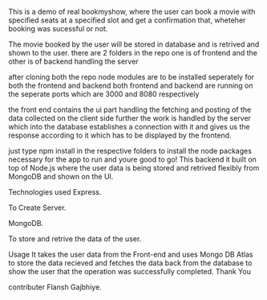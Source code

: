 This is a demo of real bookmyshow, where the user can book a movie with specified seats at a specified slot and get a confirmation that, wheteher booking was sucessful or not.

The movie booked by the user will be stored in database and is retrived and shown to the user. there are 2 folders in the repo one is of frontend and the other is of backend handling the server

after cloning both the repo node modules are to be installed seperately for both the frontend and backend both frontend and backend are running on the seperate ports which are 3000 and 8080 respectively

the front end contains the ui part handling the fetching and posting of the data collected on the client side further the work is handled by the server which into the database establishes a connection with it and gives us the response according to it which has to be displayed by the frontend.

just type npm install in the respective folders to install the node packages necessary for the app to run and youre good to go! This backend it built on top of Node.js where the user data is being stored and retrived flexibly from MongoDB and shown on the UI.

Technologies used Express.

To Create Server.

MongoDB.

To store and retrive the data of the user.

Usage It takes the user data from the Front-end and uses Mongo DB Atlas to store the data recieved and fetches the data back from the database to show the user that the operation was successfully completed. Thank You

contributer Flansh Gajbhiye.
